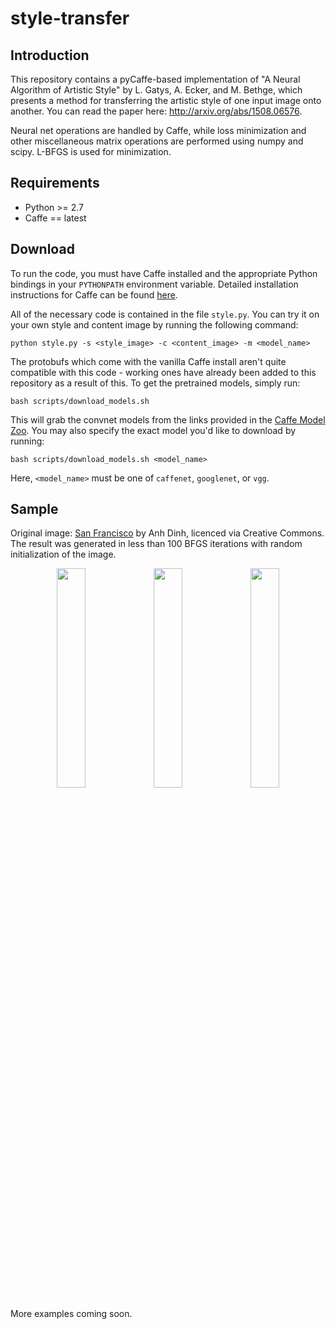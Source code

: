 # style-transfer

## Introduction

This repository contains a pyCaffe-based implementation of "A Neural Algorithm of Artistic Style" by L. Gatys, A. Ecker, and M. Bethge, which presents a method for transferring the artistic style of one input image onto another. You can read the paper here: http://arxiv.org/abs/1508.06576. 

Neural net operations are handled by Caffe, while loss minimization and other miscellaneous matrix operations are performed using numpy and scipy. L-BFGS is used for minimization.

## Requirements

 - Python >= 2.7
 - Caffe == latest

## Download

To run the code, you must have Caffe installed and the appropriate Python bindings in your `PYTHONPATH` environment variable. Detailed installation instructions for Caffe can be found [here](http://caffe.berkeleyvision.org/installation.html).

All of the necessary code is contained in the file `style.py`. You can try it on your own style and content image by running the following command:

```
python style.py -s <style_image> -c <content_image> -m <model_name>
```

The protobufs which come with the vanilla Caffe install aren't quite compatible with this code - working ones have already been added to this repository as a result of this. To get the pretrained models, simply run:

```
bash scripts/download_models.sh
```

This will grab the convnet models from the links provided in the [Caffe Model Zoo](https://github.com/BVLC/caffe/wiki/Model-Zoo). You may also specify the exact model you'd like to download by running:

```
bash scripts/download_models.sh <model_name>
```

Here, `<model_name>` must be one of `caffenet`, `googlenet`, or `vgg`.

## Sample

Original image: [San Francisco](https://www.flickr.com/photos/anhgemus-photography/15377047497) by Anh Dinh, licenced via Creative Commons. The result was generated in less than 100 BFGS iterations with random initialization of the image.

<p align="center">
<img src="https://raw.githubusercontent.com/fzliu/style-transfer/master/images/starry_night.jpg" width="30%"/>
<img src="https://raw.githubusercontent.com/fzliu/style-transfer/master/images/san_francisco.jpg" width="30%"/>
<img src="https://raw.githubusercontent.com/fzliu/style-transfer/master/images/starry_sanfran.jpg" width="30%"/>
</p>

More examples coming soon.

